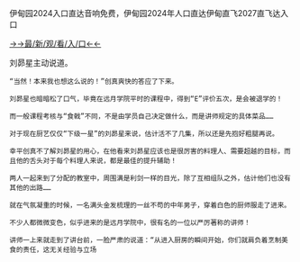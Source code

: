 伊甸园2024入口直达音响免费，伊甸园2024年人口直达伊甸直飞2027直飞达入口


<a href="https://m8k3.cc">→→最/新/观/看/入/口←←</a>


刘昴星主动说道。

    “当然！本来我也想这么说的！”创真爽快的答应了下来。

    刘昴星也暗暗松了口气，毕竟在远月学院平时的课程中，得到“E”评价五次，是会被退学的！

    而一般课程考核与“食戟”不同，不是由学员自己决定做什么，而是讲师规定的具体菜品……

    对于现在厨艺仅仅“下级一星”的刘昴星来说，估计活不了几集，所以还是先抱好粗腿再说。

    幸平创真不了解刘昴星的用心，在他看来刘昴星应该也是很厉害的料理人、需要超越的目标，而且他的舌头对于每个料理人来说，都是最佳的提升辅助！

    两人一起来到了分配的教室中，周围满是利剑一样的目光，除了互相组队之外，估计他们也没有其他的出路……

    就在气氛凝重的时候，一名满头金发梳理的一丝不苟的中年男子，穿着白色的厨师服走了进来。

    不少人都微微变色，似乎进来的是远月学院中，很有名的一位以严厉著称的讲师！

    讲师一上来就走到了讲台前，一脸严肃的说道：“从进入厨房的瞬间开始，你们就肩负着烹制美食的责任，这无关经验与立场
